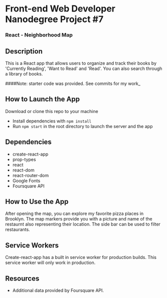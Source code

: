 # Front-end Web Developer Nanodegree Project #7

### React - Neighborhood Map

## Description
This is a React app that allows users to organize and track their books by 'Currently Reading', 'Want to Read' and 'Read'. You can also search through a library of books.

####Note: starter code was provided. See commits for my work_


## How to Launch the App
Download or clone this repo to your machine
- Install dependencies with `npm install`
- Run `npm start` in the root directory to launch the server and the app

## Dependencies
- create-react-app
- prop-types
- react
- react-dom
- react-router-dom
- Google Fonts
- Foursquare API

## How to Use the App
After opening the map, you can explore my favorite pizza places in Brooklyn. The map markers provide you with a picture and name of the restaurnt also representing their location. The side bar can be used to filter restaurants.

## Service Workers
Create-react-app has a built in service worker for production builds. This service worker will only work in production.

## Resources
- Additional data provided by Foursquare API.
